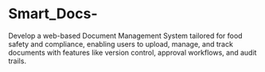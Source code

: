 # Smart_Docs-
Develop a web-based Document Management System tailored for food safety and compliance, enabling users to upload, manage, and track documents with features like version control, approval workflows, and audit trails.
